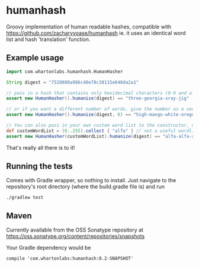 # humanhash

Groovy implementation of human readable hashes, compatible with https://github.com/zacharyvoase/humanhash ie. it uses an identical word list and hash 'translation' function.

## Example usage

```groovy
import com.whartonlabs.humanhash.HumanHasher

String digest = "7528880a986c40e78c38115e640da2a1"

// pass in a hash that contains only hexidecimal characters (0-9 and a-f), and get back 4 pseudorandom words from the wordlist
assert new HumanHasher().humanize(digest) == "three-georgia-xray-jig"

// or if you want a different number of words, give the number as a second argument
assert new HumanHasher().humanize(digest, 6) == "high-mango-white-oregon-purple-charlie"

// You can also pass in your own custom word list to the constructor, useful for improving recognition for usage with languages other than english.
def customWordList = (0..255).collect { "alfa" } // not a useful wordlist, but demonstrates the point...
assert new HumanHasher(customWordList).humanize(digest) == "alfa-alfa-alfa-alfa"
```
That's really all there is to it!


## Running the tests

Comes with Gradle wrapper, so nothing to install. Just navigate to the repository's root directory (where the build.gradle file is) and run

    ./gradlew test

## Maven

Currently available from the OSS Sonatype repository at https://oss.sonatype.org/content/repositories/snapshots

Your Gradle dependency would be

    compile 'com.whartonlabs:humanhash:0.2-SNAPSHOT'


